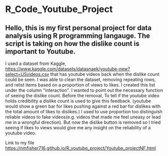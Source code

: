 # R_Code_Youtube_Project
## Hello, this is my first personal project for data analysis using R programming langauge. The script is taking on how the dislike count is important to Youtube.
I used a dataset from Kaggle, https://www.kaggle.com/datasets/datasnaek/youtube-new?select=USvideos.csv 
that has youtube videos back when the dislike count could be seen. I was able to clean the dataset, 
removing repeating rows, and relist items based on a proportion of views to likes. I created this list under the column "interaction". I wanted to point 
out the necessary function of seeing the dislike count. Before the removal, To tell if the youtube video holds credibility a dislike count is used to give this feedback. 
(youtube would show a green bar for likes pushing against a red bar for dislikes with the total amount of likes to dislikes.)
I used to use proportion too distinguish reliable videos to fake videos(e.g. videos that made me feel uneasy or lead me in a wrongful direction). But now the dislike button is 
removed so I tried seeing if likes to views would give me any insight on the reliability of a youtube video. 

Link to my file https://nmfisher716.github.io/R_youtube_project/Youtube_projectNF.html

